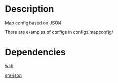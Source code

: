 # Description
Map config based on JSON

There are examples of configs in configs/mapconfig/

# Dependencies
[wlib](https://github.com/who2101/wlib)

[sm-json](https://github.com/clugg/sm-json/releases)
